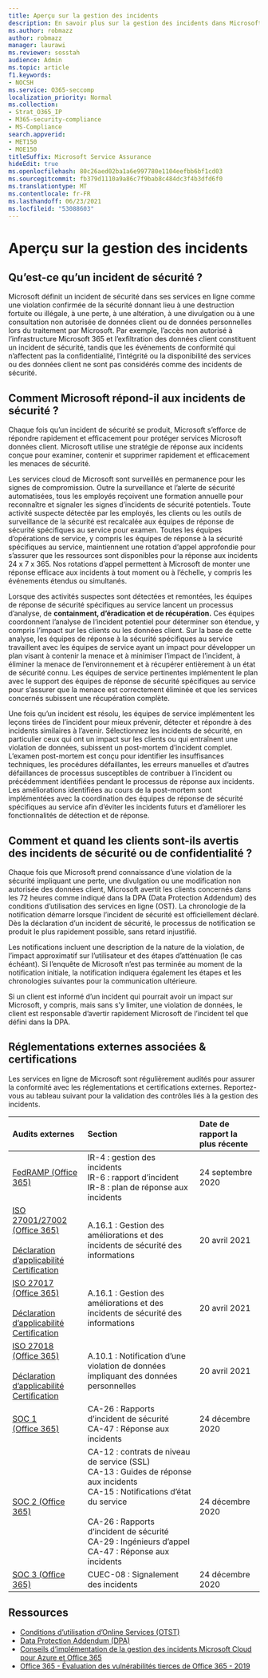 ```yaml
---
title: Aperçu sur la gestion des incidents
description: En savoir plus sur la gestion des incidents dans Microsoft 365
ms.author: robmazz
author: robmazz
manager: laurawi
ms.reviewer: sosstah
audience: Admin
ms.topic: article
f1.keywords:
- NOCSH
ms.service: O365-seccomp
localization_priority: Normal
ms.collection:
- Strat_O365_IP
- M365-security-compliance
- MS-Compliance
search.appverid:
- MET150
- MOE150
titleSuffix: Microsoft Service Assurance
hideEdit: true
ms.openlocfilehash: 80c26aed02ba1a6e997780e1104eefbb6bf1cd03
ms.sourcegitcommit: fb379d1110a9a86c7f9bab8c484dc3f4b3dfd6f0
ms.translationtype: MT
ms.contentlocale: fr-FR
ms.lasthandoff: 06/23/2021
ms.locfileid: "53088603"
---
```

# <a name="incident-management-overview"></a>Aperçu sur la gestion des incidents

## <a name="what-is-a-security-incident"></a>Qu’est-ce qu’un incident de sécurité ?

Microsoft définit un incident de sécurité dans ses services en ligne comme une violation confirmée de la sécurité donnant lieu à une destruction fortuite ou illégale, à une perte, à une altération, à une divulgation ou à une consultation non autorisée de données client ou de données personnelles lors du traitement par Microsoft. Par exemple, l’accès non autorisé à l’infrastructure Microsoft 365 et l’exfiltration des données client constituent un incident de sécurité, tandis que les événements de conformité qui n’affectent pas la confidentialité, l’intégrité ou la disponibilité des services ou des données client ne sont pas considérés comme des incidents de sécurité.

## <a name="how-does-microsoft-respond-to-security-incidents"></a>Comment Microsoft répond-il aux incidents de sécurité ?

Chaque fois qu’un incident de sécurité se produit, Microsoft s’efforce de répondre rapidement et efficacement pour protéger services Microsoft données client. Microsoft utilise une stratégie de réponse aux incidents conçue pour examiner, contenir et supprimer rapidement et efficacement les menaces de sécurité.

Les services cloud de Microsoft sont surveillés en permanence pour les signes de compromission. Outre la surveillance et l’alerte de sécurité automatisées, tous les employés reçoivent une formation annuelle pour reconnaître et signaler les signes d’incidents de sécurité potentiels. Toute activité suspecte détectée par les employés, les clients ou les outils de surveillance de la sécurité est recalcalée aux équipes de réponse de sécurité spécifiques au service pour examen. Toutes les équipes d’opérations de service, y compris les équipes de réponse à la sécurité spécifiques au service, maintiennent une rotation d’appel approfondie pour s’assurer que les ressources sont disponibles pour la réponse aux incidents 24 x 7 x 365. Nos rotations d’appel permettent à Microsoft de monter une réponse efficace aux incidents à tout moment ou à l’échelle, y compris les événements étendus ou simultanés.

Lorsque des activités suspectes sont détectées et remontées, les équipes de réponse de sécurité spécifiques au service lancent un processus d’analyse, de **containment, d’éradication et de récupération.** Ces équipes coordonnent l’analyse de l’incident potentiel pour déterminer son étendue, y compris l’impact sur les clients ou les données client. Sur la base de cette analyse, les équipes de réponse à la sécurité spécifiques au service travaillent avec les équipes de service ayant un impact pour développer un plan visant à contenir la menace et à minimiser l’impact de l’incident, à éliminer la menace de l’environnement et à récupérer entièrement à un état de sécurité connu. Les équipes de service pertinentes implémentent le plan avec le support des équipes de réponse de sécurité spécifiques au service pour s’assurer que la menace est correctement éliminée et que les services concernés subissent une récupération complète.

Une fois qu’un incident est résolu, les équipes de service implémentent les leçons tirées de l’incident pour mieux prévenir, détecter et répondre à des incidents similaires à l’avenir. Sélectionnez les incidents de sécurité, en particulier ceux qui ont un impact sur les clients ou qui entraînent une violation de données, subissent un post-mortem d’incident complet. L’examen post-mortem est conçu pour identifier les insuffisances techniques, les procédures défaillantes, les erreurs manuelles et d’autres défaillances de processus susceptibles de contribuer à l’incident ou précédemment identifiées pendant le processus de réponse aux incidents. Les améliorations identifiées au cours de la post-mortem sont implémentées avec la coordination des équipes de réponse de sécurité spécifiques au service afin d’éviter les incidents futurs et d’améliorer les fonctionnalités de détection et de réponse.

## <a name="how-and-when-are-customers-notified-of-security-or-privacy-incidents"></a>Comment et quand les clients sont-ils avertis des incidents de sécurité ou de confidentialité ?

Chaque fois que Microsoft prend connaissance d’une violation de la sécurité impliquant une perte, une divulgation ou une modification non autorisée des données client, Microsoft avertit les clients concernés dans les 72 heures comme indiqué dans la DPA (Data Protection Addendum) des conditions d’utilisation des services en ligne (OST). La chronologie de la notification démarre lorsque l’incident de sécurité est officiellement déclaré. Dès la déclaration d’un incident de sécurité, le processus de notification se produit le plus rapidement possible, sans retard injustifié.

Les notifications incluent une description de la nature de la violation, de l’impact approximatif sur l’utilisateur et des étapes d’atténuation (le cas échéant). Si l’enquête de Microsoft n’est pas terminée au moment de la notification initiale, la notification indiquera également les étapes et les chronologies suivantes pour la communication ultérieure.

Si un client est informé d’un incident qui pourrait avoir un impact sur Microsoft, y compris, mais sans s’y limiter, une violation de données, le client est responsable d’avertir rapidement Microsoft de l’incident tel que défini dans la DPA.

## <a name="related-external-regulations--certifications"></a>Réglementations externes associées & certifications

Les services en ligne de Microsoft sont régulièrement audités pour assurer la conformité avec les réglementations et certifications externes. Reportez-vous au tableau suivant pour la validation des contrôles liés à la gestion des incidents.

| **Audits externes** | **Section** | **Date de rapport la plus récente** |
|:--------------------|:------------|:-----------------------|
| [FedRAMP (Office 365)](https://compliance.microsoft.com/compliancemanager) | IR-4 : gestion des incidents <br> IR-6 : rapport d’incident <br> IR-8 : plan de réponse aux incidents | 24 septembre 2020 |
| [ISO 27001/27002 (Office 365)](https://servicetrust.microsoft.com/ViewPage/MSComplianceGuideV3?command=Download&downloadType=Document&downloadId=8d625374-4f2d-49f8-9d37-a4281ba98222&tab=7027ead0-3d6b-11e9-b9e1-290b1eb4cdeb&docTab=7027ead0-3d6b-11e9-b9e1-290b1eb4cdeb_ISO_Reports) <br><br> [Déclaration d’applicabilité](https://servicetrust.microsoft.com/ViewPage/MSComplianceGuideV3?command=Download&downloadType=Document&downloadId=c0df4ce8-c77e-4183-84eb-c8688470d8b1&tab=7027ead0-3d6b-11e9-b9e1-290b1eb4cdeb&docTab=7027ead0-3d6b-11e9-b9e1-290b1eb4cdeb_ISO_Reports) <br> [Certification](https://servicetrust.microsoft.com/ViewPage/MSComplianceGuideV3?command=Download&downloadType=Document&downloadId=1e84a14a-2468-45ac-9412-5e53250d57ec&tab=7027ead0-3d6b-11e9-b9e1-290b1eb4cdeb&docTab=7027ead0-3d6b-11e9-b9e1-290b1eb4cdeb_ISO_Reports) | A.16.1 : Gestion des améliorations et des incidents de sécurité des informations | 20 avril 2021 |
| [ISO 27017 (Office 365)](https://servicetrust.microsoft.com/ViewPage/MSComplianceGuideV3?command=Download&downloadType=Document&downloadId=8d625374-4f2d-49f8-9d37-a4281ba98222&tab=7027ead0-3d6b-11e9-b9e1-290b1eb4cdeb&docTab=7027ead0-3d6b-11e9-b9e1-290b1eb4cdeb_ISO_Reports) <br><br> [Déclaration d’applicabilité](https://servicetrust.microsoft.com/ViewPage/MSComplianceGuideV3?command=Download&downloadType=Document&downloadId=c0df4ce8-c77e-4183-84eb-c8688470d8b1&tab=7027ead0-3d6b-11e9-b9e1-290b1eb4cdeb&docTab=7027ead0-3d6b-11e9-b9e1-290b1eb4cdeb_ISO_Reports) <br> [Certification](https://servicetrust.microsoft.com/ViewPage/MSComplianceGuideV3?command=Download&downloadType=Document&downloadId=70de0999-5451-43a3-9ef4-761e8fbfb1a3&tab=7027ead0-3d6b-11e9-b9e1-290b1eb4cdeb&docTab=7027ead0-3d6b-11e9-b9e1-290b1eb4cdeb_ISO_Reports) | A.16.1 : Gestion des améliorations et des incidents de sécurité des informations | 20 avril 2021 |
| [ISO 27018 (Office 365)](https://servicetrust.microsoft.com/ViewPage/MSComplianceGuideV3?command=Download&downloadType=Document&downloadId=8d625374-4f2d-49f8-9d37-a4281ba98222&tab=7027ead0-3d6b-11e9-b9e1-290b1eb4cdeb&docTab=7027ead0-3d6b-11e9-b9e1-290b1eb4cdeb_ISO_Reports) <br><br> [Déclaration d’applicabilité](https://servicetrust.microsoft.com/ViewPage/MSComplianceGuideV3?command=Download&downloadType=Document&downloadId=c0df4ce8-c77e-4183-84eb-c8688470d8b1&tab=7027ead0-3d6b-11e9-b9e1-290b1eb4cdeb&docTab=7027ead0-3d6b-11e9-b9e1-290b1eb4cdeb_ISO_Reports) <br> [Certification](https://servicetrust.microsoft.com/ViewPage/MSComplianceGuideV3?command=Download&downloadType=Document&downloadId=43e89534-f48d-42ea-a7a7-3523ff516036&tab=7027ead0-3d6b-11e9-b9e1-290b1eb4cdeb&docTab=7027ead0-3d6b-11e9-b9e1-290b1eb4cdeb_ISO_Reports) | A.10.1 : Notification d’une violation de données impliquant des données personnelles  | 20 avril 2021 |
| [SOC 1 (Office 365)](https://servicetrust.microsoft.com/ViewPage/MSComplianceGuideV3?command=Download&downloadType=Document&downloadId=90df3f9c-3aaf-4dbf-99d0-ca9f2991721b&tab=7027ead0-3d6b-11e9-b9e1-290b1eb4cdeb&docTab=7027ead0-3d6b-11e9-b9e1-290b1eb4cdeb_SOC_%2F_SSAE_16_Reports) | CA-26 : Rapports d’incident de sécurité <br> CA-47 : Réponse aux incidents | 24 décembre 2020 |
| [SOC 2 (Office 365)](https://servicetrust.microsoft.com/ViewPage/MSComplianceGuideV3?command=Download&downloadType=Document&downloadId=a73c1738-7892-42b7-acd3-87b6371c53f6&tab=7027ead0-3d6b-11e9-b9e1-290b1eb4cdeb&docTab=7027ead0-3d6b-11e9-b9e1-290b1eb4cdeb_SOC_%2F_SSAE_16_Reports) | CA-12 : contrats de niveau de service (SSL) <br> CA-13 : Guides de réponse aux incidents <br> CA-15 : Notifications d’état du service  <br>  <br> CA-26 : Rapports d’incident de sécurité <br> CA-29 : Ingénieurs d’appel <br> CA-47 : Réponse aux incidents | 24 décembre 2020 |
| [SOC 3 (Office 365)](https://servicetrust.microsoft.com/ViewPage/MSComplianceGuideV3?command=Download&downloadType=Document&downloadId=274054e5-4968-48d2-bf94-9a8eda5d7a93&tab=7027ead0-3d6b-11e9-b9e1-290b1eb4cdeb&docTab=7027ead0-3d6b-11e9-b9e1-290b1eb4cdeb_SOC_%2F_SSAE_16_Reports) | CUEC-08 : Signalement des incidents  | 24 décembre 2020  |

## <a name="resources"></a>Ressources

- [Conditions d’utilisation d’Online Services (OTST)](https://www.microsoft.com/licensing/product-licensing/products)
- [Data Protection Addendum (DPA)](https://www.microsoft.com/licensing/product-licensing/products)
- [Conseils d’implémentation de la gestion des incidents Microsoft Cloud pour Azure et Office 365](https://servicetrust.microsoft.com/ViewPage/TrustDocumentsV3?command=Download&downloadType=Document&downloadId=a8a7cb87-9710-4d09-8748-0835b6754e95&tab=7f51cb60-3d6c-11e9-b2af-7bb9f5d2d913&docTab=7f51cb60-3d6c-11e9-b2af-7bb9f5d2d913_FAQ_and_White_Papers)
- [Office 365 - Évaluation des vulnérabilités tierces de Office 365 - 2019](https://servicetrust.microsoft.com/ViewPage/TrustDocumentsV3?command=Download&downloadType=Document&downloadId=e85e478f-2491-435d-9c1b-2f0ad7ca8e56&tab=7f51cb60-3d6c-11e9-b2af-7bb9f5d2d913&docTab=7f51cb60-3d6c-11e9-b2af-7bb9f5d2d913_Pen_Test_and_Security_Assessments)
